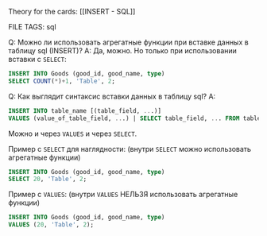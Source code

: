 
Theory for the cards: [[INSERT - SQL]]

FILE TAGS: sql

Q: Можно ли использовать агрегатные функции при вставке данных в таблицу sql (INSERT)?
A: Да, можно. Но только при использовании вставки с `SELECT`:
```sql
INSERT INTO Goods (good_id, good_name, type)
SELECT COUNT(*)+1, 'Table', 2;
```
<!--ID: 1758969018951-->


Q: Как выглядит синтаксис вставки данных в таблицу sql?
A:   
```sql
INSERT INTO table_name [(table_field, ...)]
VALUES (value_of_table_field, ...) | SELECT table_field, ... FROM table_name ...
```
	
Можно и через `VALUES` и через `SELECT`.
	
Пример с `SELECT` для наглядности: (внутри `SELECT` можно использовать агрегатные функции)
	
```sql
INSERT INTO Goods (good_id, good_name, type)
SELECT 20, 'Table', 2;
```
	
Пример с `VALUES`: (внутри `VALUES` НЕЛЬЗЯ использовать агрегатные функции)
	
```sql
INSERT INTO Goods (good_id, good_name, type)
VALUES (20, 'Table', 2);
```
<!--ID: 1758969106274-->
